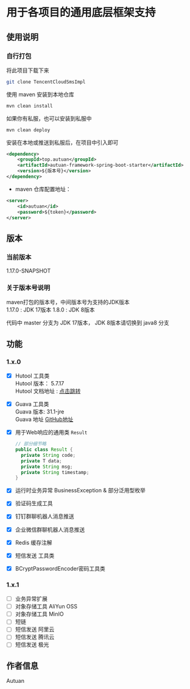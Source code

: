 # 用于各项目的通用底层框架支持

## 使用说明
### 自行打包
将此项目下载下来  
```bash
git clone TencentCloudSmsImpl
```  

使用 maven 安装到本地仓库
```bash
mvn clean install
```

如果你有私服，也可以安装到私服中
```bash
mvn clean deploy
```

安装在本地或推送到私服后，在项目中引入即可
```` xml
<dependency>
    <groupId>top.autuan</groupId>
    <artifactId>autuan-framework-spring-boot-starter</artifactId>
    <version>${版本号}</version>
</dependency>
````


- maven 仓库配置地址：
```` xml
<server>
    <id>autuan</id>
    <password>${token}</password>
</server>
````

## 版本
### 当前版本
1.17.0-SNAPSHOT
### 关于版本号说明
maven打包的版本号，中间版本号为支持的JDK版本  
1.17.0 : JDK 17版本
1.8.0 : JDK 8版本

代码中 master 分支为 JDK 17版本， JDK 8版本请切换到 java8 分支

## 功能
### 1.x.0
- [x] Hutool 工具类  
  Hutool 版本： 5.7.17  
  Hutool 文档地址 : [点击跳转](https://hutool.cn/docs/#/)
- [x] Guava 工具类  
  Guava 版本: 31.1-jre  
  Guava 地址 [GitHub地址](https://github.com/google/guava)
- [x] 用于Web响应的通用类 `Result`
  ````java
  // 部分细节略
  public class Result {
    private String code;
    private T data;
    private String msg;
    private String timestamp;
  }
  ````
  
- [x] 运行时业务异常 BusinessException & 部分泛用型枚举
- [x] 验证码生成工具
- [x] 钉钉群聊机器人消息推送
- [x] 企业微信群聊机器人消息推送
- [x] Redis 缓存注解
- [x] 短信发送 工具类
- [x] BCryptPasswordEncoder密码工具类

### 1.x.1
- [ ] 业务异常扩展
- [ ] 对象存储工具 AliYun OSS
- [ ] 对象存储工具 MinIO
- [ ] 短链
- [ ] 短信发送 阿里云
- [ ] 短信发送 腾讯云
- [ ] 短信发送 极光

## 作者信息
Autuan